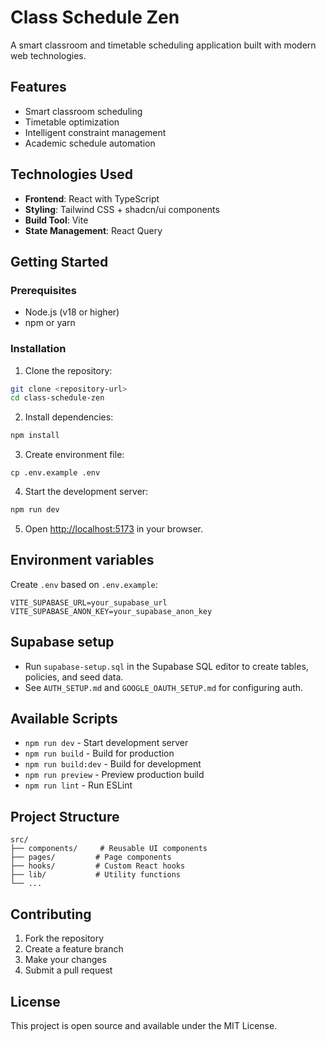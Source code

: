 # Class Schedule Zen

A smart classroom and timetable scheduling application built with modern web technologies.

## Features

- Smart classroom scheduling
- Timetable optimization
- Intelligent constraint management
- Academic schedule automation

## Technologies Used

- **Frontend**: React with TypeScript
- **Styling**: Tailwind CSS + shadcn/ui components
- **Build Tool**: Vite
- **State Management**: React Query

## Getting Started

### Prerequisites

- Node.js (v18 or higher)
- npm or yarn

### Installation

1. Clone the repository:
```sh
git clone <repository-url>
cd class-schedule-zen
```

2. Install dependencies:
```sh
npm install
```

3. Create environment file:
```
cp .env.example .env
```

4. Start the development server:
```sh
npm run dev
```

5. Open [http://localhost:5173](http://localhost:5173) in your browser.

## Environment variables

Create `.env` based on `.env.example`:

```
VITE_SUPABASE_URL=your_supabase_url
VITE_SUPABASE_ANON_KEY=your_supabase_anon_key
```

## Supabase setup

- Run `supabase-setup.sql` in the Supabase SQL editor to create tables, policies, and seed data.
- See `AUTH_SETUP.md` and `GOOGLE_OAUTH_SETUP.md` for configuring auth.

## Available Scripts

- `npm run dev` - Start development server
- `npm run build` - Build for production
- `npm run build:dev` - Build for development
- `npm run preview` - Preview production build
- `npm run lint` - Run ESLint

## Project Structure

```
src/
├── components/     # Reusable UI components
├── pages/         # Page components
├── hooks/         # Custom React hooks
├── lib/           # Utility functions
└── ...
```

## Contributing

1. Fork the repository
2. Create a feature branch
3. Make your changes
4. Submit a pull request

## License

This project is open source and available under the MIT License.
